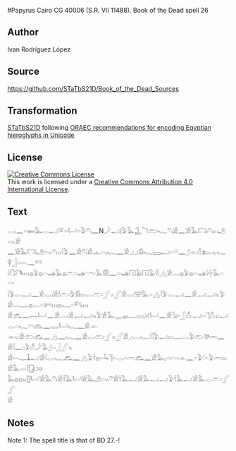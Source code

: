 #Papyrus Cairo CG 40006 (S.R. VII 11488). Book of the Dead spell 26

## Author 

Ivan Rodríguez López

## Source 

https://github.com/STaTbS21D/Book_of_the_Dead_Sources

## Transformation 

[STaTbS21D](https://statbs21d.github.io/) following [ORAEC recommendations for encoding Egyptian hieroglyphs in Unicode](https://github.com/oraec/recommendations-encoding-hieroglyphs)

## License 

<a rel="license" href="http://creativecommons.org/licenses/by/4.0/"><img alt="Creative Commons License" style="border-width:0" src="https://i.creativecommons.org/l/by/4.0/88x31.png" /></a><br />This work is licensed under a <a rel="license" href="http://creativecommons.org/licenses/by/4.0/">Creative Commons Attribution 4.0 International License</a>.

## Text 

<hiero><rubrum>𓂋𓏤𓈖𓏏𓍃𓅓𓂋𓂝𓎁𓏏𓂡𓏏𓅱𓄣𓏤𓈖</rubrum>N𓌳𓂝𓊤𓅱<rubrum>𓅓𓊻</rubrum>𓆓𓂧𓆑𓄣𓏤𓀀𓈖𓀀𓅓𓉐𓏤𓄣𓏤𓏥𓄂𓏏𓏭𓀀<br>
𓈖𓀀𓅓𓉐𓏤𓄂𓏏𓏭𓄣𓏥𓇋𓅱𓈖𓀀𓄣𓏤𓀀𓊵𓏏𓊪𓆑𓈖𓀀𓈎𓈎𓀁𓆑𓈙𓂝𓏏𓏖𓈖𓊨𓁹𓀭𓁷𓏤𓐞𓏤𓊪𓆑𓋁𓃀𓏏𓏏𓊪𓈖𓎼𓎼<br>
𓇋𓇋𓅯𓆰𓏥𓐍𓅱𓐍𓏏𓊛𓅓𓐍𓂧𓊛𓎡𓏏𓅓𓏃𓈖𓏏𓊛𓉔𓄿𓉔𓄿𓇋𓇋𓂻𓀀𓂋𓐍𓅱𓐍𓏏𓊛𓇋𓏶𓅓𓏏𓎡<br>
𓇋𓅱𓂋𓂝𓈖𓀀𓂋𓏤𓀀𓌃𓂧𓅱𓀁𓏥𓂋𓂧𓂾𓏭𓂾𓀀𓂋𓈝𓅓𓏏𓂻𓇋𓅱𓂋𓂝𓈖𓀀𓂝𓂝𓏭𓅱𓀀𓂋𓊃𓐍𓂋𓏏𓀒𓏥𓐍𓆑𓏏𓀐𓏥<br>
𓀀𓃹𓈖𓉿𓂡𓈖𓀀𓂋𓏤𓀀𓂝𓂝𓏭𓅱𓀀𓅓𓇾𓈇𓏤𓊃𓈙𓏴𓂡𓈖𓀀𓅬𓃀𓀭𓊪𓂝𓏏𓊹𓀭𓏥𓂝𓂋𓏏𓆑𓄹𓄹𓃹𓈖𓉿𓂡𓆑𓈖𓀀𓁹<br>
𓁹𓏭𓀀𓂧𓃹𓈖𓂻𓈖𓆑𓈖𓀀𓂋𓂧𓂾𓏭𓂾𓀀𓈎𓂋𓆑𓇋𓇋𓅱𓂝𓏥𓊃𓂋𓅱𓂧𓌗𓏛𓈖𓀀𓇋𓈖𓊪𓅱𓀭𓌳𓄿𓊨𓏏𓃀𓂾𓏭<br>
𓀀𓍿𓊃𓍞𓂝𓀀𓇋𓂋𓆑𓃹𓈖𓂻𓅱𓌂𓐍𓏏𓆗𓊹𓏏𓂋𓏏𓏛𓃹𓈖𓀀𓅓𓊪𓏏𓇯𓁹𓈖𓏏𓅱𓎗𓏏𓅱𓏛𓏥𓀀𓅓𓊪𓏏𓎛𓉗𓂓𓊖<br>
𓅓𓐍𓐍𓏭𓊅𓂡𓀀𓅓𓄣𓏤𓀀𓌂𓅓𓂡𓀀𓅓𓄂𓏏𓏭𓄣𓀀𓌂𓅓𓂝𓀀𓅓𓂝𓂝𓅱𓌂𓅓𓂝𓀀𓅓𓂋𓂧𓂾𓂾<br>
𓀀<br></hiero>

## Notes 

Note  1: The spell title is that of BD 27.-!